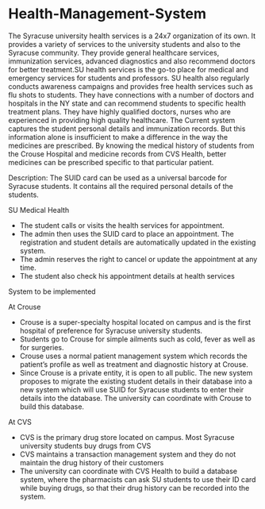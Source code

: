 # Health-Management-System


The Syracuse university health services is a 24x7 organization of its own. It provides a variety of services to the university students and also to the Syracuse community. They provide general healthcare services, immunization services, advanced diagnostics and also recommend doctors for better treatment.SU health services is the go-to place for medical and emergency services for students and professors.
SU health also regularly conducts awareness campaigns and provides free health services such as flu shots to students. They have connections with a number of doctors and hospitals in the NY state and can recommend students to specific health treatment plans. They have highly qualified doctors, nurses who are experienced in providing high quality healthcare.
The Current system captures the student personal details and immunization records. But this information alone is insufficient to make a difference in the way the medicines are prescribed. By knowing the medical history of students from the Crouse Hospital and medicine records from CVS Health, better medicines can be prescribed specific to that particular patient. 

Description:
The SUID card can be used as a universal barcode for Syracuse students. It contains all the required personal details of the students. 

SU Medical Health
- The student calls or visits the health services for appointment.
- The admin then uses the SUID card to place an appointment. The registration and student details are automatically updated in the existing system.
- The admin reserves the right to cancel or update the appointment at any time.
- The student also check his appointment details at health services

System to be implemented 

At Crouse
- Crouse is a super-specialty hospital located on campus and is the first hospital of preference for Syracuse university students.
- Students go to Crouse for simple ailments such as cold, fever as well as for surgeries.
- Crouse uses a normal patient management system which records the patient’s profile as well as treatment and diagnostic history at Crouse.
- Since Crouse is a private entity, it is open to all public. The new system proposes to migrate the existing student details in their database into a new system which will use SUID for Syracuse students to enter their details into the database. The university can coordinate with Crouse to build this database.

At CVS
- CVS is the primary drug store located on campus. Most Syracuse university students buy drugs from CVS
- CVS maintains a transaction management system and they do not maintain the drug history of their customers
- The university can coordinate with CVS Health to build a database system, where the pharmacists can ask SU students to use their ID card while buying drugs, so that their drug history can be recorded into the system.
